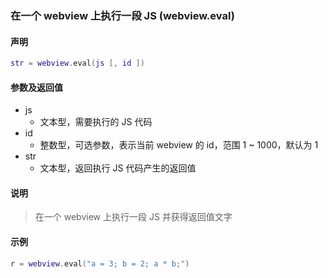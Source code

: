 ### 在一个 webview 上执行一段 JS \(**webview\.eval**\)


#### 声明
```lua
str = webview.eval(js [, id ])
```


#### 参数及返回值
- js
    - 文本型，需要执行的 JS 代码
- id
    - 整数型，可选参数，表示当前 webview 的 id，范围 1 ~ 1000，默认为 1
- str
    - 文本型，返回执行 JS 代码产生的返回值


#### 说明
> 在一个 webview 上执行一段 JS 并获得返回值文字  


#### 示例  
```lua
r = webview.eval("a = 3; b = 2; a * b;")
```

